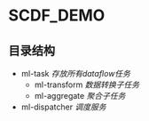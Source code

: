 # SCDF_DEMO

## 目录结构
- ml-task *存放所有dataflow任务*
  - ml-transform *数据转换子任务*
  - ml-aggregate *聚合子任务*  
- ml-dispatcher *调度服务*